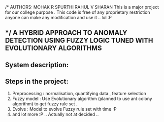 /*
AUTHORS: MOHAK R
	SPURTHI
	RAHUL V SHARAN
This is a major project for our college purpose . This code is free of any proprietary restriction anyone can make any modification and use it .. lol :P 
 
*/
A HYBRID APPROACH TO ANOMALY DETECTION USING FUZZY LOGIC TUNED WITH EVOLUTIONARY ALGORITHMS
------------------------------------------------------------------------------
System description:
------------------




Steps in the project:
---------------------
1. Preprocessing : normalisation, quantifying data , feature selection 
2. Fuzzy model : Use Evolutionary algorithm (planned to use ant colony algorithm) to get fuzzy rule set .
3. Evolve : Model to evolve Fuzzy rule set with time :P 
4. and lot more :P .. Actually not at decided .. 
